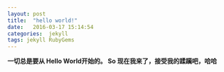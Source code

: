 ```yaml
---
layout: post
title:  "hello world!"
date:   2016-03-17 15:14:54
categories:  jekyll
tags: jekyll RubyGems
---
```




**一切总是要从 Hello World开始的。 So 现在我来了，接受我的蹂躏吧，哈哈**
